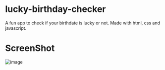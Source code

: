 # lucky-birthday-checker
A fun app to check if your birthdate is lucky or not. Made with html, css and javascript.

# ScreenShot

![image](https://user-images.githubusercontent.com/69415658/133550989-e75ac4d6-e5b5-4a1b-b39e-a6819ef8c0eb.png)
